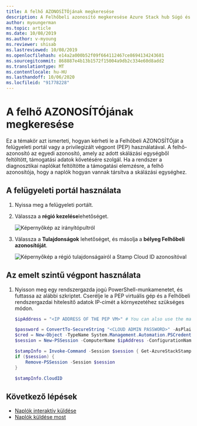 ```yaml
---
title: A felhő AZONOSÍTÓjának megkeresése
description: A Felhőbeli azonosító megkeresése Azure Stack hub Súgó és támogatás szolgáltatásában.
author: myoungerman
ms.topic: article
ms.date: 10/08/2019
ms.author: v-myoung
ms.reviewer: shisab
ms.lastreviewed: 10/08/2019
ms.openlocfilehash: e14a2a000b52f09f664112467ce8694134243681
ms.sourcegitcommit: 868887e4b13b1572f15004a9db2c334e60d8add2
ms.translationtype: MT
ms.contentlocale: hu-HU
ms.lasthandoff: 10/06/2020
ms.locfileid: "91778228"
---
```

# <a name="find-your-cloud-id"></a>A felhő AZONOSÍTÓjának megkeresése

Ez a témakör azt ismerteti, hogyan kérheti le a Felhőbeli AZONOSÍTÓját a felügyeleti portál vagy a privilegizált végpont (PEP) használatával. A felhő-azonosító az egyedi azonosító, amely az adott skálázási egységből feltöltött, támogatási adatok követésére szolgál. Ha a rendszer a diagnosztikai naplókat feltöltötte a támogatási elemzésre, a felhő azonosítója, hogy a naplók hogyan vannak társítva a skálázási egységhez.

## <a name="use-the-administrator-portal"></a>A felügyeleti portál használata

1. Nyissa meg a felügyeleti portált. 
1. Válassza a **régió kezelése**lehetőséget.

   ![Képernyőkép az irányítópultról](./media/azure-stack-automatic-log-collection/dashboard.png)

1. Válassza a **Tulajdonságok** lehetőséget, és másolja a **bélyeg Felhőbeli azonosítóját**.

   ![Képernyőkép a régió tulajdonságairól a Stamp Cloud ID azonosítóval](media/azure-stack-automatic-log-collection/region-properties-blade-with-stamp-cloud-id.png)


## <a name="use-the-privileged-endpoint"></a>Az emelt szintű végpont használata

1. Nyisson meg egy rendszergazda jogú PowerShell-munkamenetet, és futtassa az alábbi szkriptet. Cserélje le a PEP virtuális gép és a Felhőbeli rendszergazdai hitelesítő adatok IP-címét a környezetéhez szükséges módon. 

   ```powershell
   $ipAddress = "<IP ADDRESS OF THE PEP VM>" # You can also use the machine name instead of IP here.

   $password = ConvertTo-SecureString "<CLOUD ADMIN PASSWORD>" -AsPlainText -Force
   $cred = New-Object -TypeName System.Management.Automation.PSCredential ("<DOMAIN NAME>\CloudAdmin", $password)
   $session = New-PSSession -ComputerName $ipAddress -ConfigurationName PrivilegedEndpoint -Credential $cred

   $stampInfo = Invoke-Command -Session $session { Get-AzureStackStampInformation }
   if ($session) {
       Remove-PSSession -Session $session
   }

   $stampInfo.CloudID
   ```

## <a name="next-steps"></a>Következő lépések

* [Naplók interaktív küldése](./azure-stack-diagnostic-log-collection-overview.md#send-logs-proactively)
* [Naplók küldése most](./azure-stack-diagnostic-log-collection-overview.md#send-logs-now)
